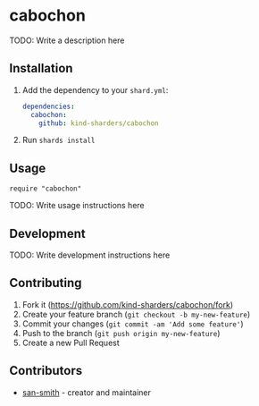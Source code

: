 # cabochon

TODO: Write a description here

## Installation

1. Add the dependency to your `shard.yml`:

   ```yaml
   dependencies:
     cabochon:
       github: kind-sharders/cabochon
   ```

2. Run `shards install`

## Usage

```crystal
require "cabochon"
```

TODO: Write usage instructions here

## Development

TODO: Write development instructions here

## Contributing

1. Fork it (<https://github.com/kind-sharders/cabochon/fork>)
2. Create your feature branch (`git checkout -b my-new-feature`)
3. Commit your changes (`git commit -am 'Add some feature'`)
4. Push to the branch (`git push origin my-new-feature`)
5. Create a new Pull Request

## Contributors

- [san-smith](https://github.com/san-smith) - creator and maintainer
